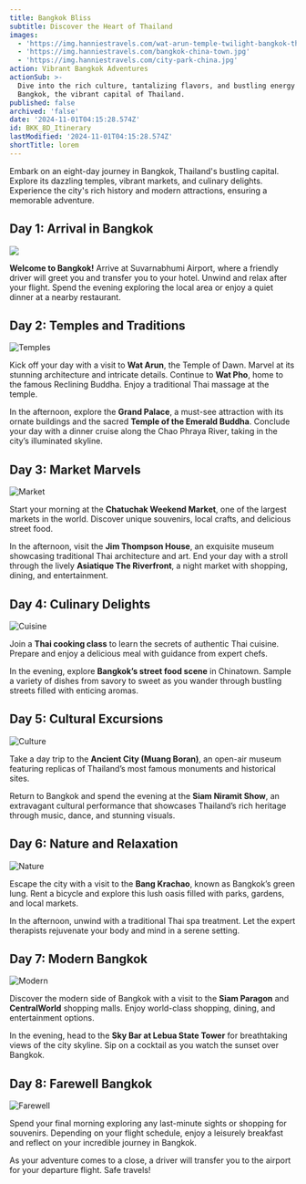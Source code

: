 ```yaml
---
title: Bangkok Bliss
subtitle: Discover the Heart of Thailand
images:
  - 'https://img.hanniestravels.com/wat-arun-temple-twilight-bangkok-thailand.jpg'
  - 'https://img.hanniestravels.com/bangkok-china-town.jpg'
  - 'https://img.hanniestravels.com/city-park-china.jpg'
action: Vibrant Bangkok Adventures
actionSub: >-
  Dive into the rich culture, tantalizing flavors, and bustling energy of
  Bangkok, the vibrant capital of Thailand.
published: false
archived: 'false'
date: '2024-11-01T04:15:28.574Z'
id: BKK_8D_Itinerary
lastModified: '2024-11-01T04:15:28.574Z'
shortTitle: lorem
---
```


Embark on an eight-day journey in Bangkok, Thailand's bustling capital. Explore its dazzling temples, vibrant markets, and culinary delights. Experience the city's rich history and modern attractions, ensuring a memorable adventure.

## Day 1: Arrival in Bangkok

![](https://img.hanniestravels.com/wat-arun-temple-twilight-bangkok-thailand.jpg)

**Welcome to Bangkok!** Arrive at Suvarnabhumi Airport, where a friendly driver will greet you and transfer you to your hotel. Unwind and relax after your flight. Spend the evening exploring the local area or enjoy a quiet dinner at a nearby restaurant.

## Day 2: Temples and Traditions

![Temples](/placeholder.svg)

Kick off your day with a visit to **Wat Arun**, the Temple of Dawn. Marvel at its stunning architecture and intricate details. Continue to **Wat Pho**, home to the famous Reclining Buddha. Enjoy a traditional Thai massage at the temple.

In the afternoon, explore the **Grand Palace**, a must-see attraction with its ornate buildings and the sacred **Temple of the Emerald Buddha**. Conclude your day with a dinner cruise along the Chao Phraya River, taking in the city’s illuminated skyline.

## Day 3: Market Marvels

![Market](/placeholder.svg)

Start your morning at the **Chatuchak Weekend Market**, one of the largest markets in the world. Discover unique souvenirs, local crafts, and delicious street food.

In the afternoon, visit the **Jim Thompson House**, an exquisite museum showcasing traditional Thai architecture and art. End your day with a stroll through the lively **Asiatique The Riverfront**, a night market with shopping, dining, and entertainment.

## Day 4: Culinary Delights

![Cuisine](/placeholder.svg)

Join a **Thai cooking class** to learn the secrets of authentic Thai cuisine. Prepare and enjoy a delicious meal with guidance from expert chefs.

In the evening, explore **Bangkok’s street food scene** in Chinatown. Sample a variety of dishes from savory to sweet as you wander through bustling streets filled with enticing aromas.

## Day 5: Cultural Excursions

![Culture](/placeholder.svg)

Take a day trip to the **Ancient City (Muang Boran)**, an open-air museum featuring replicas of Thailand’s most famous monuments and historical sites.

Return to Bangkok and spend the evening at the **Siam Niramit Show**, an extravagant cultural performance that showcases Thailand’s rich heritage through music, dance, and stunning visuals.

## Day 6: Nature and Relaxation

![Nature](/placeholder.svg)

Escape the city with a visit to the **Bang Krachao**, known as Bangkok’s green lung. Rent a bicycle and explore this lush oasis filled with parks, gardens, and local markets.

In the afternoon, unwind with a traditional Thai spa treatment. Let the expert therapists rejuvenate your body and mind in a serene setting.

## Day 7: Modern Bangkok

![Modern](/placeholder.svg)

Discover the modern side of Bangkok with a visit to the **Siam Paragon** and **CentralWorld** shopping malls. Enjoy world-class shopping, dining, and entertainment options.

In the evening, head to the **Sky Bar at Lebua State Tower** for breathtaking views of the city skyline. Sip on a cocktail as you watch the sunset over Bangkok.

## Day 8: Farewell Bangkok

![Farewell](/placeholder.svg)

Spend your final morning exploring any last-minute sights or shopping for souvenirs. Depending on your flight schedule, enjoy a leisurely breakfast and reflect on your incredible journey in Bangkok.

As your adventure comes to a close, a driver will transfer you to the airport for your departure flight. Safe travels!

